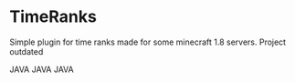 # TimeRanks


Simple plugin for time ranks made for some minecraft 1.8 servers. Project outdated 

JAVA JAVA JAVA 
